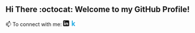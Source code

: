## Hi There :octocat: Welcome to my GitHub Profile!

<!--
I have a foundation in Computer Science with research interest in Natural Language Processing, Machine Learning and any intersection of these fields. I am passionate about contributing to research in language understanding and representation, especially for under-represented languages.

I like to work on projects with real-life implications and actively involve myself in all the stages of ML workflow - from data exploration and analysis, modeling and implementation, to model deployment in the production environment. This allows me to gain new insights in data and improve my analytical as well as technical skills. 
-->

📫 To connect with me:
[![Linkedin][1.2]][1] [![Kaggle][2.2]][2]

[1.2]: https://github.com/wchowdhu/wchowdhu/blob/main/linkedin.png (Linkedin icon without padding)
[2.2]: https://github.com/wchowdhu/wchowdhu/blob/main/kaggle.png (Kaggle icon without padding)

[1]: https://www.linkedin.com/in/wasifa-chowdhury
[2]: https://www.kaggle.com/wchowdhu

<!--
**wchowdhu/wchowdhu** is a ✨ _special_ ✨ repository because its `README.md` (this file) appears on your GitHub profile.

Here are some ideas to get you started:

- 🔭 I’m currently working on ...
- 🌱 I’m currently learning ...
- 👯 I’m looking to collaborate on ...
- 🤔 I’m looking for help with ...
- 💬 Ask me about ...
- 📫 How to reach me: ...
- 😄 Pronouns: ...
- ⚡ Fun fact: ...
-->
